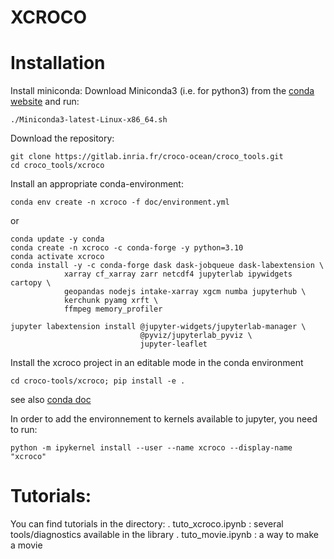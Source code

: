 XCROCO
====== 




Installation
=============

Install miniconda:
Download Miniconda3 (i.e. for python3) from the [conda website](https://conda.io/miniconda.html) and run:
```
./Miniconda3-latest-Linux-x86_64.sh
```

Download the repository:
```
git clone https://gitlab.inria.fr/croco-ocean/croco_tools.git
cd croco_tools/xcroco
```

Install an appropriate conda-environment:
```
conda env create -n xcroco -f doc/environment.yml
```
or
```
conda update -y conda
conda create -n xcroco -c conda-forge -y python=3.10 
conda activate xcroco
conda install -y -c conda-forge dask dask-jobqueue dask-labextension \
            xarray cf_xarray zarr netcdf4 jupyterlab ipywidgets cartopy \
            geopandas nodejs intake-xarray xgcm numba jupyterhub \
            kerchunk pyamg xrft \
            ffmpeg memory_profiler
            
jupyter labextension install @jupyter-widgets/jupyterlab-manager \
                             @pyviz/jupyterlab_pyviz \
                             jupyter-leaflet
```
Install the xcroco project in an editable mode in the conda environment
```
cd croco-tools/xcroco; pip install -e .
```
see also [conda doc](doc/conda.md)

In order to add the environnement to kernels available to jupyter, you need to run:
```
python -m ipykernel install --user --name xcroco --display-name "xcroco"
```


Tutorials:
=========
You can find tutorials in the directory:
. tuto_xcroco.ipynb : several tools/diagnostics available in the library
. tuto_movie.ipynb : a way to make a movie